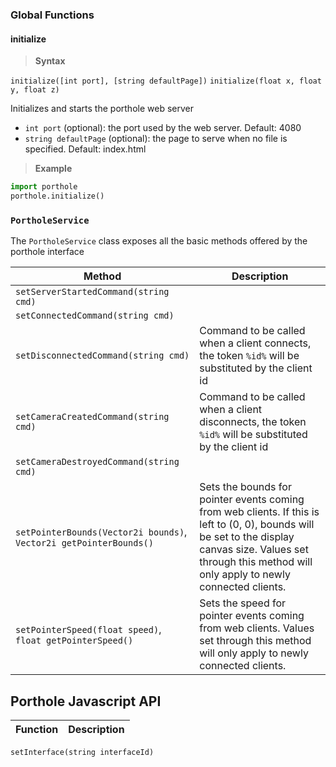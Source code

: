 ### Global Functions ###

#### initialize ####
> **Syntax**
>
`initialize([int port], [string defaultPage])`
`initialize(float x, float y, float z)`

Initializes and starts the porthole web server
- `int port` (optional): the port used by the web server. Default: 4080
- `string defaultPage` (optional): the page to serve when no file is specified. Default: index.html

> **Example**
```python
import porthole
porthole.initialize()
```




### `PortholeService` ###
The `PortholeService` class exposes all the basic methods offered by the porthole interface

| **Method** | **Description** |
---|---
`setServerStartedCommand(string cmd)` |
`setConnectedCommand(string cmd)` |
`setDisconnectedCommand(string cmd)` | Command to be called when a client connects, the token `%id%` will be substituted by the client id
`setCameraCreatedCommand(string cmd)` | Command to be called when a client disconnects, the token `%id%` will be substituted by the client id
`setCameraDestroyedCommand(string cmd)` |
`setPointerBounds(Vector2i bounds)`, `Vector2i getPointerBounds()` | Sets the bounds for pointer events coming from web clients. If this is left to (0, 0), bounds will be set to the display canvas size. Values set through this method will only apply to newly connected clients.|
`setPointerSpeed(float speed)`, `float getPointerSpeed()`| Sets the speed for pointer events coming from web clients. Values set through this method will only apply to newly connected clients.


## Porthole Javascript API ##
| **Function** | **Description** |
---|---
`setInterface(string interfaceId)`
